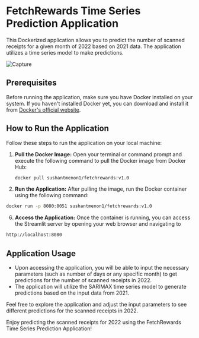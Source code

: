 # FetchRewards Time Series Prediction Application

This Dockerized application allows you to predict the number of scanned receipts for a given month of 2022 based on 2021 data. The application utilizes a time series model to make predictions.

![Capture](https://github.com/sushantmenon1/Time-Series/assets/74258021/e5341c98-0516-403c-b1da-ce5cbf9959b1)

## Prerequisites
Before running the application, make sure you have Docker installed on your system. If you haven't installed Docker yet, you can download and install it from [Docker's official website](https://www.docker.com/get-started).

## How to Run the Application
Follow these steps to run the application on your local machine:

1. **Pull the Docker Image:**
   Open your terminal or command prompt and execute the following command to pull the Docker image from Docker Hub:
   ```bash
   docker pull sushantmenon1/fetchrewards:v1.0
   ```

4. **Run the Application:**
After pulling the image, run the Docker container using the following command:
```bash
docker run -p 8080:8051 sushantmenon1/fetchrewards:v1.0
```

6. **Access the Application:**
Once the container is running, you can access the Streamlit server by opening your web browser and navigating to
```bash
http://localhost:8080
```

## Application Usage
- Upon accessing the application, you will be able to input the necessary parameters (such as number of days or any specific month) to get predictions for the number of scanned receipts in 2022.
- The application will utilize the SARIMAX time series model to generate predictions based on the input data from 2021.

Feel free to explore the application and adjust the input parameters to see different predictions for the scanned receipts in 2022.

Enjoy predicting the scanned receipts for 2022 using the FetchRewards Time Series Prediction Application!
